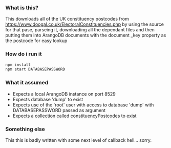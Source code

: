 ### What is this?

This downloads all of the UK constituency postcodes from https://www.doogal.co.uk/ElectoralConstituencies.php by using the source for that pase, parseing it, downloading all the dependant files and then putting them into ArangoDB documents with the document _key property as the postcode for easy lookup

### How do i run it

```bash
npm install
npm start DATABASEPASSWORD
```

### What it assumed

 * Expects a local ArangoDB instance on port 8529
 * Expects database 'dump' to exist
 * Expects use of the 'root' user with access to database 'dump' with DATABASEPASSWORD passed as argument 
 * Expects a collection called constituencyPostcodes to exist

### Something else

This this is badly written with some next level of callback hell... sorry.